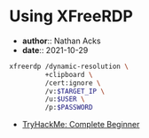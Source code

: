 # Using XFreeRDP

* **author**:: Nathan Acks
* **date**:: 2021-10-29

```bash
xfreerdp /dynamic-resolution \
         +clipboard \
         /cert:ignore \
         /v:$TARGET_IP \
         /u:$USER \
         /p:$PASSWORD
```

* [TryHackMe: Complete Beginner](tryhackme-complete-beginner.md)
